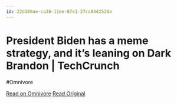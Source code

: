 ```yaml
---
id: 22d300ae-ca28-11ee-87e1-27ca9442520a
---
```


# President Biden has a meme strategy, and it’s leaning on Dark Brandon | TechCrunch
#Omnivore

[Read on Omnivore](https://omnivore.app/me/president-biden-has-a-meme-strategy-and-it-s-leaning-on-dark-bra-18da0b7e46f)
[Read Original](https://techcrunch.com/2024/02/12/biden-dark-brandon-meme/)

